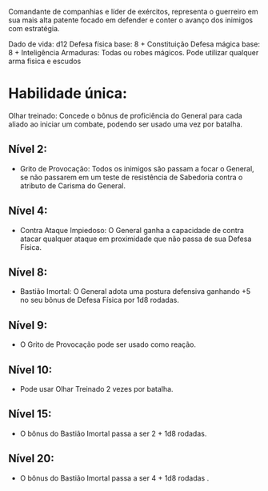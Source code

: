 Comandante de companhias e líder de exércitos, representa o guerreiro em sua mais alta patente focado em defender e conter o avanço dos inimigos com estratégia.

Dado de vida: d12
Defesa física base: 8 + Constituição 
Defesa mágica base: 8 + Inteligência 
Armaduras: Todas ou robes mágicos.
Pode utilizar qualquer arma fisica e escudos


# Habilidade única:
Olhar treinado: Concede o bônus de proficiência do General para cada aliado ao iniciar um combate, podendo ser usado uma vez por batalha.

## Nível 2:
- Grito de Provocação: Todos os inimigos são passam a focar o General, se não passarem em um teste de resistência de Sabedoria contra o atributo de Carisma do General.

## Nível 4:
- Contra Ataque Impiedoso: O General ganha a capacidade de contra atacar qualquer ataque em proximidade que não passa de sua Defesa Física.

## Nível 8:
- Bastião Imortal: O General adota uma postura defensiva ganhando +5 no seu bônus de Defesa Física por 1d8 rodadas.

## Nível 9:
- O Grito de Provocação pode ser usado como reação.

## Nível 10:
- Pode usar Olhar Treinado 2 vezes por batalha.

## Nível 15:
- O bônus do Bastião Imortal passa a ser 2 + 1d8 rodadas.

## Nível 20:
- O bônus do Bastião Imortal passa a ser 4 + 1d8 rodadas .
